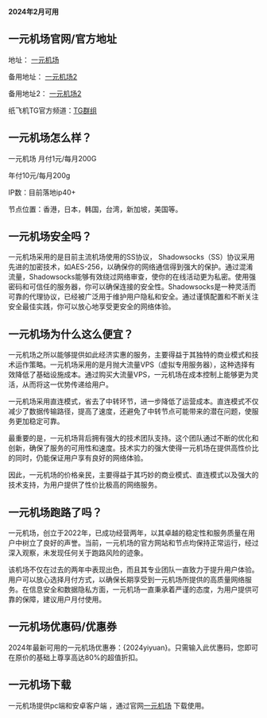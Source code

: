 **2024年2月可用**
## 一元机场官网/官方地址
地址： [一元机场](https://xn--4gq62f52gdss.com/) 

备用地址： [一元机场2](https://xn--4gq62f52gdss.art/)

备用地址2： [一元机场2](https://xn--4gq62f.org/)

纸飞机TG官方频道：[TG群组](https://t.me/s/yyjc_group?before=5) 


##  一元机场怎么样？
一元机场
月付1元/每月200G

年付10元/每月200g

IP数：目前落地ip40+  

节点位置：香港，日本，韩国，台湾，新加坡，美国等。

## 一元机场安全吗？
一元机场采用的是目前主流机场使用的SS协议，
Shadowsocks（SS）协议采用先进的加密技术，如AES-256，以确保你的网络通信得到强大的保护。通过混淆流量，Shadowsocks能够有效绕过网络审查，使你的在线活动更为私密。使用强密码和可信任的服务器，你可以确保连接的安全性。Shadowsocks是一种灵活而可靠的代理协议，已经被广泛用于维护用户隐私和安全。通过谨慎配置和不断关注安全最佳实践，你可以放心地享受更安全的网络体验。

## 一元机场为什么这么便宜？

一元机场之所以能够提供如此经济实惠的服务，主要得益于其独特的商业模式和技术运作策略。一元机场采用的是月抛大流量VPS（虚拟专用服务器），这种选择有效降低了基础设施成本。通过购买大流量VPS，一元机场在成本控制上能够更为灵活，从而将这一优势传递给用户。

一元机场采用直连模式，省去了中转环节，进一步降低了运营成本。直连模式不仅减少了数据传输路径，提高了速度，还避免了中转节点可能带来的潜在问题，使服务更加稳定可靠。

最重要的是，一元机场背后拥有强大的技术团队支持。这个团队通过不断的优化和创新，确保了服务的可用性和速度。技术实力的强大使得一元机场在提供高性价比的同时，仍能保证用户享有良好的网络体验。

因此，一元机场的价格亲民，主要得益于其巧妙的商业模式、直连模式以及强大的技术支持，为用户提供了性价比极高的网络服务。
## 一元机场跑路了吗？ 
一元机场，创立于2022年，已成功经营两年，以其卓越的稳定性和服务质量在用户中树立了良好的声誉。当前，一元机场的官方网站和节点均保持正常运行，经过深入观察，未发现任何关于跑路风险的迹象。

该机场不仅在过去的两年中表现出色，而且其专业团队一直致力于提升用户体验。用户可以放心选择月付方式，以确保长期享受到一元机场所提供的高质量网络服务。在信息安全和数据隐私方面，一元机场一直秉承着严谨的态度，为用户提供可靠的保障，建议用户月付使用。
## 一元机场优惠码/优惠券
2024年最新可用的一元机场优惠券：{2024yiyuan}。只需输入此优惠码，您即可在原价的基础上尊享高达80%的超值折扣。
## 一元机场下载
一元机场提供pc端和安卓客户端 ，通过官网[一元机场](https://xn--4gq62f52gdss.com/) 下载使用。
